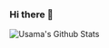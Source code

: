 ### Hi there 👋

<img align="left" alt="Usama's Github Stats" src="https://github-readme-stats.vercel.app/api?username=UsamaSadiq&custom_title=Usama Sadiq&show_icons=true&theme=dark&hide=stars&count_private=true&include_all_commits=true" />

<!--
**UsamaSadiq/UsamaSadiq** is a ✨ _special_ ✨ repository because its `README.md` (this file) appears on your GitHub profile.

Here are some ideas to get you started:

- 🔭 I’m currently working on ...
- 🌱 I’m currently learning ...
- 👯 I’m looking to collaborate on ...
- 🤔 I’m looking for help with ...
- 💬 Ask me about ...
- 📫 How to reach me: ...
- 😄 Pronouns: ...
- ⚡ Fun fact: ...
-->
